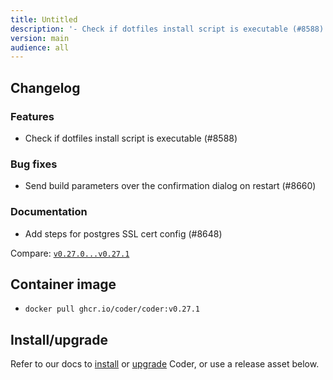 ```yaml
---
title: Untitled
description: '- Check if dotfiles install script is executable (#8588)'
version: main
audience: all
---
```

## Changelog

### Features

- Check if dotfiles install script is executable (#8588)

### Bug fixes

- Send build parameters over the confirmation dialog on restart (#8660)

### Documentation

- Add steps for postgres SSL cert config (#8648)

Compare:
[`v0.27.0...v0.27.1`](https://github.com/coder/coder/compare/v0.27.0...v0.27.1)

## Container image

- `docker pull ghcr.io/coder/coder:v0.27.1`

## Install/upgrade

Refer to our docs to [install](https://coder.com/docs/install) or
[upgrade](https://coder.com/docs/admin/upgrade) Coder, or use a
release asset below.
